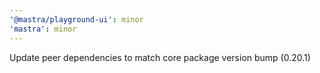 ```yaml
---
'@mastra/playground-ui': minor
'mastra': minor
---
```


Update peer dependencies to match core package version bump (0.20.1)
